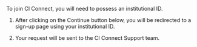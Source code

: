 To join CI Connect, you will need to possess an institutional ID.

1) After clicking on the Continue button below, you will be redirected to a
sign-up page using your institutional ID.

2) Your request will be sent to the CI Connect Support team.
